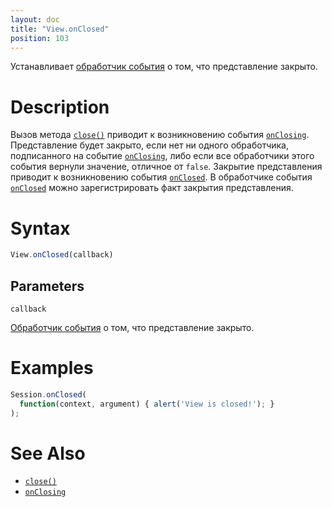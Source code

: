 ```yaml
---
layout: doc
title: "View.onClosed"
position: 103
---
```


Устанавливает [обработчик события](../../Script/) о том, что представление закрыто.

# Description

Вызов метода [`close()`](../View.close/) приводит к возникновению события [`onClosing`](../View.onClosing/).
Представление будет закрыто, если нет ни одного обработчика, подписанного на событие [`onClosing`](../View.onClosing/),
либо если все обработчики этого события вернули значение, отличное от `false`. Закрытие представления
приводит к возникновению события [`onClosed`](../View.onClosed/). В обработчике события [`onClosed`](../View.onClosed/)
можно зарегистрировать факт закрытия представления.

# Syntax

```js
View.onClosed(callback)
```

## Parameters

`callback`

[Обработчик события](../../Script/) о том, что представление закрыто.

# Examples

```js
Session.onClosed(
  function(context, argument) { alert('View is closed!'); }
);
```

# See Also

* [`close()`](../View.close/)
* [`onClosing`](../View.onClosing/)
